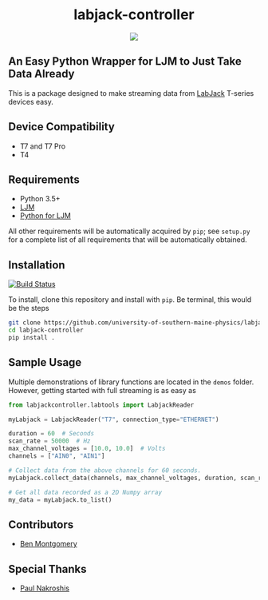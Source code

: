 <h1 align="center">labjack-controller</h1>
<p style="text-align:center"><img src=https://labjack.com/sites/default/files/styles/slideshow/public/T7-Pro_engineering_sshow.jpg?itok=82O0k1DV/></p>

## An Easy Python Wrapper for LJM to Just Take Data Already

This is a package designed to make streaming data from [LabJack](https://labjack.com/) T-series devices easy.
## Device Compatibility

+ T7 and T7 Pro
+ T4

## Requirements

+ Python 3.5+
+ [LJM](https://labjack.com/support/software/installers/ljm)
+ [Python for LJM](https://labjack.com/support/software/installers/ljm)

All other requirements will be automatically acquired by `pip`; see `setup.py` for a complete list of all requirements that will be automatically obtained.

## Installation
[![Build Status](https://travis-ci.com/university-of-southern-maine-physics/labjack-controller.svg?branch=master)](https://travis-ci.com/university-of-southern-maine-physics/labjack-controller)

To install, clone this repository and install with `pip`. Be terminal, this would be the steps

```bash
git clone https://github.com/university-of-southern-maine-physics/labjack-controller.git
cd labjack-controller
pip install .
```

## Sample Usage

Multiple demonstrations of library functions are located in the `demos` folder. However, getting started with full streaming is as easy as

```python
from labjackcontroller.labtools import LabjackReader

myLabjack = LabjackReader("T7", connection_type="ETHERNET")

duration = 60  # Seconds
scan_rate = 50000  # Hz
max_channel_voltages = [10.0, 10.0]  # Volts
channels = ["AIN0", "AIN1"]

# Collect data from the above channels for 60 seconds.
myLabjack.collect_data(channels, max_channel_voltages, duration, scan_rate)

# Get all data recorded as a 2D Numpy array
my_data = myLabjack.to_list()
```

## Contributors

+ [Ben Montgomery](https://github.com/Nyctanthous)

## Special Thanks

+ [Paul Nakroshis](https://github.com/paulnakroshis)
